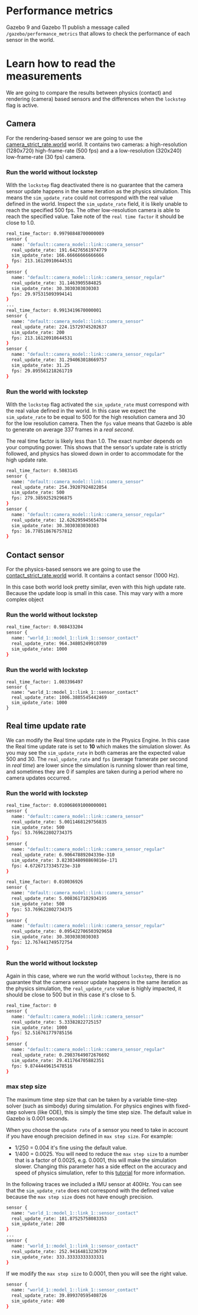 # Performance metrics

Gazebo 9 and Gazebo 11 publish a message called `/gazebo/performance_metrics` that allows to check the performance
of each sensor in the world.

# Learn how to read the measurements

We are going to compare the results between physics (contact) and rendering (camera) based sensors and the differences
when the `lockstep` flag is active.

## Camera

For the rendering-based sensor we are going to use the [camera_strict_rate.world](https://github.com/osrf/gazebo/blob/gazebo9/test/worlds/camera_strict_rate.world) world. It contains two cameras: a high-resolution (1280x720) high-frame-rate (500 fps) and a a low-resolution (320x240) low-frame-rate (30 fps) camera.

### Run the world without lockstep

With the `lockstep` flag deactivated there is no guarantee that the camera sensor update happens in the same iteration as the physics simulation. This means the `sim_update_rate` could not correspond with the real value defined in the world. Inspect the `sim_update_rate` field, it is likely unable to reach the specified 500 fps. The other low-resolution camera is able to reach the specified value. Take note of the `real time factor` it should be close to 1.0.

```bash
real_time_factor: 0.99798848700000009
sensor {
  name: "default::camera_model::link::camera_sensor"
  real_update_rate: 191.64276561974779
  sim_update_rate: 166.66666666666666
  fps: 213.16120910644531
}
sensor {
  name: "default::camera_model::link::camera_sensor_regular"
  real_update_rate: 31.1463905584825
  sim_update_rate: 30.3030303030303
  fps: 29.975315093994141
}
...
real_time_factor: 0.9913419670000001
sensor {
  name: "default::camera_model::link::camera_sensor"
  real_update_rate: 224.15729745202637
  sim_update_rate: 200
  fps: 213.16120910644531
}
sensor {
  name: "default::camera_model::link::camera_sensor_regular"
  real_update_rate: 31.294063018669757
  sim_update_rate: 31.25
  fps: 29.895561218261719
}
```

### Run the world with lockstep

With the `lockstep` flag activated the `sim_update_rate` must correspond with the real value
defined in the world. In this case we expect the `sim_update_rate` to be equal to 500 for the high resolution camera
and 30 for the low resolution camera. Then the `fps` value means that Gazebo is able to generate on average 337 frames in a *real second*.

The real time factor is likely less than 1.0. The exact number depends on your computing power. This shows that
the sensor's update rate is strictly followed, and physics has slowed down in order to accommodate for the high update rate.

```bash
real_time_factor: 0.5083145
sensor {
  name: "default::camera_model::link::camera_sensor"
  real_update_rate: 254.39207924822054
  sim_update_rate: 500
  fps: 279.38592529296875
}
sensor {
  name: "default::camera_model::link::camera_sensor_regular"
  real_update_rate: 12.626295945654704
  sim_update_rate: 30.3030303030303
  fps: 16.778518676757812
}
```

## Contact sensor

For the physics-based sensors we are going to use the [contact_strict_rate.world](https://github.com/osrf/gazebo/blob/gazebo9/test/worlds/contact_strict_rate.world) world. It contains a contact sensor (1000 Hz).

In this case both world look pretty similar, even with this high update rate. Because the update loop
is small in this case. This may vary with a more complex object

### Run the world without lockstep

```bash
real_time_factor: 0.988433204
sensor {
  name: "world_1::model_1::link_1::sensor_contact"
  real_update_rate: 964.34805249910789
  sim_update_rate: 1000
}
```

### Run the world with lockstep

```
real_time_factor: 1.003396497
sensor {
  name: "world_1::model_1::link_1::sensor_contact"
  real_update_rate: 1006.3885545442469
  sim_update_rate: 1000
}
```

## Real time update rate

We can modify the Real time update rate in the Physics Engine. In this case the Real time update rate is set to **10** which makes the simulation slower. As you may see the `sim_update_rate` in both cameras are the expected value 500 and 30. The `real_update_rate` and `fps` (average framerate per second in *real time*) are lower since the simulation is running slower than real time, and sometimes they are 0 if samples are taken during a period where no camera updates occurred.

### Run the world with lockstep

```bash
real_time_factor: 0.010068691000000001
sensor {
  name: "default::camera_model::link::camera_sensor"
  real_update_rate: 5.0011468129756835
  sim_update_rate: 500
  fps: 53.769622802734375
}
sensor {
  name: "default::camera_model::link::camera_sensor_regular"
  real_update_rate: 6.90647889204339e-310
  sim_update_rate: 3.8230348098869816e-171
  fps: 4.67267173345723e-310
}

real_time_factor: 0.010036926
sensor {
  name: "default::camera_model::link::camera_sensor"
  real_update_rate: 5.0083617102934195
  sim_update_rate: 500
  fps: 53.769622802734375
}
sensor {
  name: "default::camera_model::link::camera_sensor_regular"
  real_update_rate: 0.095422706503929658
  sim_update_rate: 30.3030303030303
  fps: 12.767441749572754
}
```

### Run the world without lockstep

Again in this case, where we run the world without `lockstep`, there is no guarantee that the camera sensor update happens
in the same iteration as the physics simulation, the `real_update_rate` value is highly impacted, it should be
close to 500 but in this case it's close to 5.

```bash
real_time_factor: 0
sensor {
  name: "default::camera_model::link::camera_sensor"
  real_update_rate: 5.33382822725157
  sim_update_rate: 1000
  fps: 52.516761779785156
}
sensor {
  name: "default::camera_model::link::camera_sensor_regular"
  real_update_rate: 0.29837649072676692
  sim_update_rate: 29.411764705882351
  fps: 9.8744449615478516
}
```

### max step size

The maximum time step size that can be taken by a variable time-step solver (such as simbody) during simulation.
For physics engines with fixed-step solvers (like ODE), this is simply the time step size. The default value
in Gazebo is 0.001 seconds.

When you choose the `update rate` of a sensor you need to take in account if you have enough precision
defined in `max step size`. For example:

  - 1/250 = 0.004 it's fine using the default value.
  - 1/400 = 0.0025. You will need to reduce the `max step size` to a number that is a factor of 0.0025, e.g. 0.0001, this will make the simulation slower. Changing this parameter has a side effect on the accuracy and speed of physics simulation, refer to this [tutorial](/tutorials?tut=physics_params&cat=physics) for more information.

In the following traces we included a IMU sensor at 400Hz. You can see that the `sim_update_rate` does not correspond with the defined value
because the `max step size` does not have enough precision.

```bash
sensor {
  name: "world_1::model_1::link_1::sensor_contact"
  real_update_rate: 181.87525758083353
  sim_update_rate: 200
}
...
sensor {
  name: "world_1::model_1::link_1::sensor_contact"
  real_update_rate: 252.94164813236739
  sim_update_rate: 333.33333333333331
}
```

If we modify the `max step size` to 0.0001, then you will see the right value.

```bash
sensor {
  name: "world_1::model_1::link_1::sensor_contact"
  real_update_rate: 39.899370595408726
  sim_update_rate: 400
}
```
